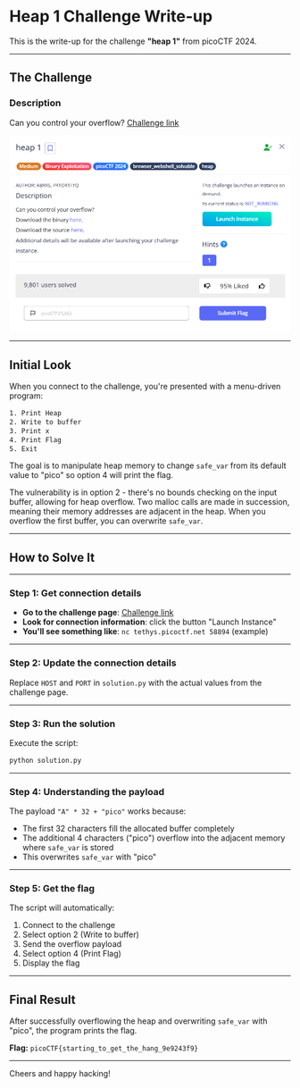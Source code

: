 # Heap 1 Challenge Write-up
This is the write-up for the challenge **"heap 1"** from picoCTF 2024.

---

## The Challenge

### Description
Can you control your overflow?
[Challenge link](https://play.picoctf.org/practice/challenge/439?category=6&difficulty=2&page=1)

![Challenge Page Screenshot](img/screenshot1.png)

---

## Initial Look

When you connect to the challenge, you're presented with a menu-driven program:

```
1. Print Heap
2. Write to buffer
3. Print x
4. Print Flag
5. Exit
```

The goal is to manipulate heap memory to change `safe_var` from its default value to "pico" so option 4 will print the flag.

The vulnerability is in option 2 - there's no bounds checking on the input buffer, allowing for heap overflow. Two malloc calls are made in succession, meaning their memory addresses are adjacent in the heap. When you overflow the first buffer, you can overwrite `safe_var`.

---

## How to Solve It

---

### Step 1: Get connection details

* **Go to the challenge page**: [Challenge link](https://play.picoctf.org/practice/challenge/439?category=6&difficulty=2&page=1)
* **Look for connection information**: click the button "Launch Instance"
* **You'll see something like**: `nc tethys.picoctf.net 58894` (example)

---


### Step 2: Update the connection details

Replace `HOST` and `PORT` in `solution.py` with the actual values from the challenge page.

---

### Step 3: Run the solution

Execute the script:
```bash
python solution.py
```

---

### Step 4: Understanding the payload

The payload `"A" * 32 + "pico"` works because:
- The first 32 characters fill the allocated buffer completely
- The additional 4 characters ("pico") overflow into the adjacent memory where `safe_var` is stored
- This overwrites `safe_var` with "pico"

---

### Step 5: Get the flag

The script will automatically:
1. Connect to the challenge
2. Select option 2 (Write to buffer)
3. Send the overflow payload
4. Select option 4 (Print Flag)
5. Display the flag

---

## Final Result

After successfully overflowing the heap and overwriting `safe_var` with "pico", the program prints the flag.

**Flag:** `picoCTF{starting_to_get_the_hang_9e9243f9}`

---

Cheers and happy hacking!